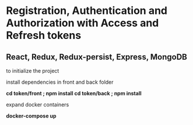 # Registration, Authentication and Authorization with Access and Refresh tokens
## React, Redux, Redux-persist, Express, MongoDB

<p>to initialize the project</p> 
<p>install dependencies in front and back folder</p> 
<strong>cd token/front ; npm install </strong>
<strong>cd token/back ; npm install </strong>
<p>expand docker containers</p>
<strong>docker-compose up</strong>
